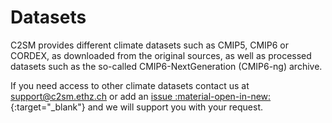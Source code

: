 
# Datasets

C2SM provides different climate datasets such as CMIP5, CMIP6 or CORDEX, as downloaded from the original sources, as well as processed datasets such as the so-called CMIP6-NextGeneration (CMIP6-ng) archive. 

If you need access to other climate datasets contact us at [support@c2sm.ethz.ch](mailto:support@c2sm.ethz.ch) or add an [issue :material-open-in-new:](https://github.com/C2SM/Tasks-Support/issues){:target="_blank"} and we will support you with your request.
